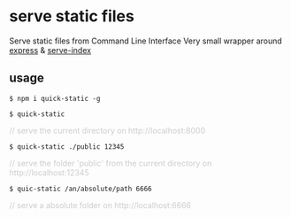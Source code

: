 serve static files
===

Serve static files from Command Line Interface
Very small wrapper around [express](https://github.com/expressjs/express) & [serve-index](https://github.com/expressjs/serve-index)

usage
---
	$ npm i quick-static -g
	
	$ quick-static 
<span style="color:#ccc">// serve the current directory on http://localhost:8000</span>
	
	$ quick-static ./public 12345 
<span style="color:#ccc">// serve the folder 'public' from the current directory on http://localhost:12345</span>
	
	$ quic-static /an/absolute/path 6666 
<span style="color:#ccc">// serve a absolute folder on http://localhost:6666</span>



